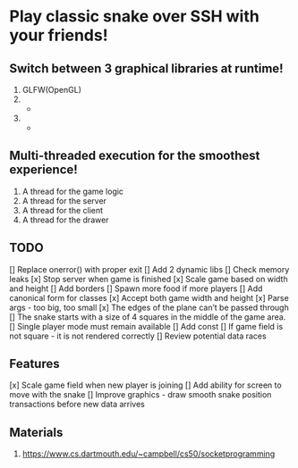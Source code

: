 # Play classic snake over SSH with your friends!

## Switch between 3 graphical libraries at runtime!

1. GLFW(OpenGL)
2. -
3. -

## Multi-threaded execution for the smoothest experience!

1. A thread for the game logic
2. A thread for the server
3. A thread for the client
4. A thread for the drawer

## TODO

[] Replace onerror() with proper exit
[] Add 2 dynamic libs
[] Check memory leaks
[x] Stop server when game is finished
[x] Scale game based on width and height
[] Add borders
[] Spawn more food if more players
[] Add canonical form for classes
[x] Accept both game width and height
[x] Parse args - too big, too small
[x] The edges of the plane can’t be passed through
[] The snake starts with a size of 4 squares in the middle of the game area.
[] Single player mode must remain available
[] Add const
[] If game field is not square - it is not rendered correctly
[] Review potential data races

## Features

[x] Scale game field when new player is joining
[] Add ability for screen to move with the snake
[] Improve graphics - draw smooth snake position transactions before new data arrives

## Materials

1. https://www.cs.dartmouth.edu/~campbell/cs50/socketprogramming
